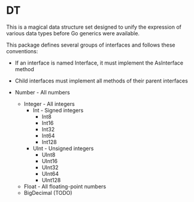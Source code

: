 # DT

This is a magical data structure set designed to unify the expression of various data types before Go generics were available.

This package defines several groups of interfaces and follows these conventions:

+ If an interface is named Interface, it must implement the AsInterface method
+ Child interfaces must implement all methods of their parent interfaces

+ Number - All numbers
    + Integer - All integers
      + Int - Signed integers
        + Int8
        + Int16
        + Int32
        + Int64
        + Int128
      + UInt - Unsigned integers
        + UInt8
        + UInt16
        + UInt32
        + UInt64
        + UInt128
    + Float - All floating-point numbers
    + BigDecimal (TODO)